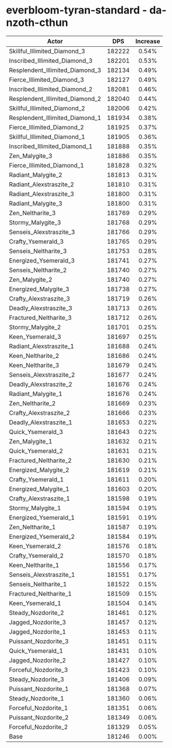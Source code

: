 # everbloom-tyran-standard - da-nzoth-cthun
| Actor | DPS | Increase |
|---|:---:|:---:|
|Skillful_Illimited_Diamond_3|182222|0.54%|
|Inscribed_Illimited_Diamond_3|182201|0.53%|
|Resplendent_Illimited_Diamond_3|182134|0.49%|
|Fierce_Illimited_Diamond_3|182127|0.49%|
|Inscribed_Illimited_Diamond_2|182081|0.46%|
|Resplendent_Illimited_Diamond_2|182040|0.44%|
|Skillful_Illimited_Diamond_2|182006|0.42%|
|Resplendent_Illimited_Diamond_1|181934|0.38%|
|Fierce_Illimited_Diamond_2|181925|0.37%|
|Skillful_Illimited_Diamond_1|181905|0.36%|
|Inscribed_Illimited_Diamond_1|181888|0.35%|
|Zen_Malygite_3|181886|0.35%|
|Fierce_Illimited_Diamond_1|181828|0.32%|
|Radiant_Malygite_2|181813|0.31%|
|Radiant_Alexstraszite_2|181810|0.31%|
|Radiant_Alexstraszite_3|181800|0.31%|
|Radiant_Malygite_3|181800|0.31%|
|Zen_Neltharite_3|181769|0.29%|
|Stormy_Malygite_3|181768|0.29%|
|Senseis_Alexstraszite_3|181766|0.29%|
|Crafty_Ysemerald_3|181765|0.29%|
|Senseis_Neltharite_3|181753|0.28%|
|Energized_Ysemerald_3|181741|0.27%|
|Senseis_Neltharite_2|181740|0.27%|
|Zen_Malygite_2|181740|0.27%|
|Energized_Malygite_3|181738|0.27%|
|Crafty_Alexstraszite_3|181719|0.26%|
|Deadly_Alexstraszite_3|181713|0.26%|
|Fractured_Neltharite_3|181712|0.26%|
|Stormy_Malygite_2|181701|0.25%|
|Keen_Ysemerald_3|181697|0.25%|
|Radiant_Alexstraszite_1|181688|0.24%|
|Keen_Neltharite_2|181686|0.24%|
|Keen_Neltharite_3|181679|0.24%|
|Senseis_Alexstraszite_2|181677|0.24%|
|Deadly_Alexstraszite_2|181676|0.24%|
|Radiant_Malygite_1|181676|0.24%|
|Zen_Neltharite_2|181669|0.23%|
|Crafty_Alexstraszite_2|181666|0.23%|
|Deadly_Alexstraszite_1|181653|0.22%|
|Quick_Ysemerald_3|181643|0.22%|
|Zen_Malygite_1|181632|0.21%|
|Quick_Ysemerald_2|181631|0.21%|
|Fractured_Neltharite_2|181630|0.21%|
|Energized_Malygite_2|181619|0.21%|
|Crafty_Ysemerald_1|181611|0.20%|
|Energized_Malygite_1|181603|0.20%|
|Crafty_Alexstraszite_1|181598|0.19%|
|Stormy_Malygite_1|181594|0.19%|
|Energized_Ysemerald_1|181591|0.19%|
|Zen_Neltharite_1|181587|0.19%|
|Energized_Ysemerald_2|181584|0.19%|
|Keen_Ysemerald_2|181576|0.18%|
|Crafty_Ysemerald_2|181570|0.18%|
|Keen_Neltharite_1|181556|0.17%|
|Senseis_Alexstraszite_1|181551|0.17%|
|Senseis_Neltharite_1|181522|0.15%|
|Fractured_Neltharite_1|181509|0.15%|
|Keen_Ysemerald_1|181504|0.14%|
|Steady_Nozdorite_2|181461|0.12%|
|Jagged_Nozdorite_3|181457|0.12%|
|Jagged_Nozdorite_1|181453|0.11%|
|Puissant_Nozdorite_3|181451|0.11%|
|Quick_Ysemerald_1|181431|0.10%|
|Jagged_Nozdorite_2|181427|0.10%|
|Forceful_Nozdorite_3|181423|0.10%|
|Steady_Nozdorite_3|181406|0.09%|
|Puissant_Nozdorite_1|181368|0.07%|
|Steady_Nozdorite_1|181360|0.06%|
|Forceful_Nozdorite_1|181351|0.06%|
|Puissant_Nozdorite_2|181349|0.06%|
|Forceful_Nozdorite_2|181329|0.05%|
|Base|181246|0.00%|
